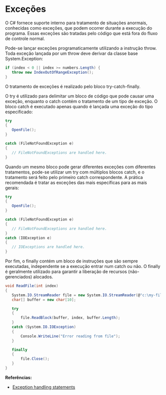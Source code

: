 # Exceções

O C# fornece suporte interno para tratamento de situações anormais, conhecidas como exceções, que podem ocorrer durante a execução do programa. Essas exceções são tratadas pelo código que está fora do fluxo de controle normal.

Pode-se lançar exceções programaticamente utilizando a instrução throw. Toda exceção lançada por um throw deve derivar da classe base System.Exception:

```csharp
if (index < 0 || index >= numbers.Length) {
   throw new IndexOutOfRangeException();
}
```

O tratamento de exceções é realizado pelo bloco try-catch-finally.

O try é utilizado para delimitar um bloco de código que pode causar uma exceção, enquanto o catch contém o tratamento de um tipo de exceção. O bloco catch é executado apenas quando é lançada uma exceção do tipo especificado:

```csharp
try
{
   OpenFile();
}

catch (FileNotFoundException e)
{
   // FileNotFoundExceptions are handled here.
}
```

Quando um mesmo bloco pode gerar diferentes exceções com diferentes tratamentos, pode-se utilizar um try com múltiplos blocos catch, e o tratamento será feito pelo primeiro catch correspondente. A prática recomendada é tratar as exceções das mais específicas para as mais gerais:

```csharp
try
{
   OpenFile();
}

catch (FileNotFoundException e)
{
   // FileNotFoundExceptions are handled here.
}
catch (IOException e)
{
   // IOExceptions are handled here.
}
```

Por fim, o finally contém um bloco de instruções que são sempre executadas, independente se a execução entrar num catch ou não.
O finally é geralmente utilizado para garantir a liberação de recursos (não-gerenciados) alocados.

```csharp
void ReadFile(int index)
{
   System.IO.StreamReader file = new System.IO.StreamReader(@"c:\my-file.txt");
   char[] buffer = new char[10];

   try
   {
       file.ReadBlock(buffer, index, buffer.Length);
   }
   catch (System.IO.IOException)
   {
       Console.WriteLine("Error reading from file");
   }

   finally
   {
       file.Close();
   }
}
```

**Referências:**
* [Exception handling statements](https://docs.microsoft.com/en-US/dotnet/csharp/language-reference/keywords/exception-handling-statements)